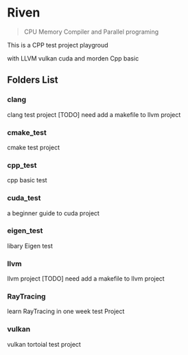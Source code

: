 # Riven 

> CPU Memory Compiler and Parallel programing 

This is a CPP test project playgroud

with LLVM vulkan cuda and morden Cpp basic   

## Folders List

### clang 

clang test project
[TODO] need add a makefile to llvm project

### cmake_test 

cmake test project

### cpp_test

cpp basic test

### cuda_test 

a beginner guide to cuda project 

### eigen_test

libary Eigen test

### llvm

llvm project 
[TODO] need add a makefile to llvm project

### RayTracing

learn RayTracing in one week test Project

### vulkan 

vulkan tortoial test project


